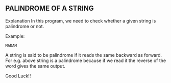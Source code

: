 ## PALINDROME OF A STRING

Explanation
In this program, we need to check whether a given string is palindrome or not.

Example:

```
MADAM
```

A string is said to be palindrome if it reads the same backward as forward. For e.g. above string is a palindrome because if we read it the reverse of the word gives the same output. 

Good Luck!!

